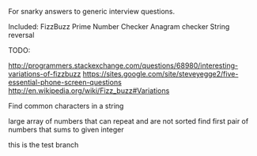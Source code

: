 For snarky answers to generic interview questions.

Included:
FizzBuzz
Prime Number Checker
Anagram checker
String reversal

TODO:

http://programmers.stackexchange.com/questions/68980/interesting-variations-of-fizzbuzz
https://sites.google.com/site/steveyegge2/five-essential-phone-screen-questions
http://en.wikipedia.org/wiki/Fizz_buzz#Variations

Find common characters in a string

large array of numbers that can repeat and are not sorted
find first pair of numbers that sums to given integer

this is the test branch